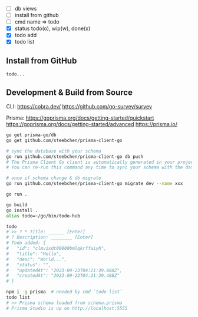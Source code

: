 - [ ] db views
- [ ] install from github
- [ ] cmd name => todo
- [x] status todo(o), wip(w), done(x)
- [x] todo add
- [x] todo list

## Install from GitHub

```
todo...
```

## Development & Build from Source

CLI:
<https://cobra.dev/>
<https://github.com/go-survey/survey>

Prisma:
<https://goprisma.org/docs/getting-started/quickstart>
<https://goprisma.org/docs/getting-started/advanced>
<https://prisma.io/>

```sh
go get prisma-go/db
go get github.com/steebchen/prisma-client-go

# sync the database with your schema
go run github.com/steebchen/prisma-client-go db push
# The Prisma Client Go client is automatically generated in your project.
# You can re-run this command any time to sync your schema with the database.

# once if schema change & db migrate
go run github.com/steebchen/prisma-client-go migrate dev --name xxx

go run .

go build
go install .
alias todo=~/go/bin/todo-hub

todo
# >> ? * Title: ______ [Enter]
# ? Description: ________ [Enter]
# Todo added: {
#   "id": "clmvixdt00000bmlqkrffaiyh",
#   "title": "Hello",
#   "desc": "World...",
#   "status": "",
#   "updatedAt": "2023-09-23T04:21:39.488Z",
#   "createdAt": "2023-09-23T04:21:39.488Z"
# }

npm i -g prisma  # needed by cmd `todo list`
todo list
# >> Prisma schema loaded from schema.prisma
# Prisma Studio is up on http://localhost:5555
```

